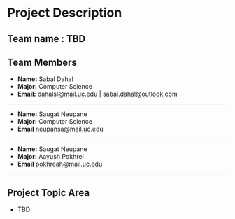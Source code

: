 # Project Description



## Team name : TBD

## Team Members
- **Name:** Sabal Dahal
- **Major:** Computer Science
- **Email:** dahalsl@mail.uc.edu | sabal.dahal@outlook.com
---
- **Name:** Saugat Neupane
- **Major:** Computer Science
- **Email** neupansa@mail.uc.edu
---
- **Name:** Saugat Neupane
- **Major:** Aayush Pokhrel
- **Email** pokhreah@mail.uc.edu
---

## Project Topic Area
- TBD

